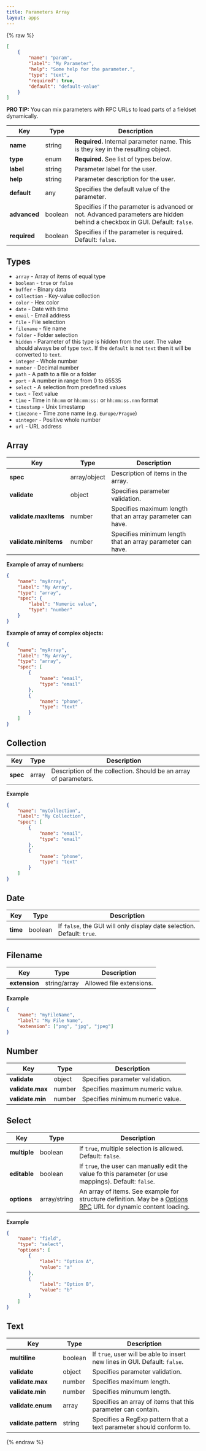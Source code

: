```yaml
---
title: Parameters Array
layout: apps
---
```


{% raw %}

```json
[
    {
        "name": "param",
        "label": "My Parameter",
        "help": "Some help for the parameter.",
        "type": "text",
        "required": true,
        "default": "default-value"
    }
]
```

**PRO TIP:** You can mix parameters with RPC URLs to load parts of a fieldset dynamically.

Key | Type | Description
--- | --- | ---
**name** | string | **Required.** Internal parameter name. This is they key in the resulting object.
**type** | enum | **Required.** See list of types below.
**label** | string | Parameter label for the user.
**help** | string | Parameter description for the user.
**default** | any | Specifies the default value of the parameter.
**advanced** | boolean | Specifies if the parameter is advanced or not. Advanced parameters are hidden behind a checkbox in GUI. Default: `false`.
**required** | boolean | Specifies if the parameter is required. Default: `false`.

## Types

- `array` - Array of items of equal type
- `boolean` - `true` or `false`
- `buffer` - Binary data
- `collection` - Key-value collection
- `color` - Hex color
- `date` - Date with time
- `email` - Email address
- `file` - File selection
- `filename` - file name
- `folder` - Folder selection
- `hidden` - Parameter of this type is hidden from the user. The value should always be of type `text`. If the `default` is not `text` then it will be converted to `text`.
- `integer` - Whole number
- `number` - Decimal number
- `path` - A path to a file or a folder
- `port` - A number in range from 0 to 65535
- `select` - A selection from predefined values
- `text` - Text value
- `time` - Time in `hh:mm` or `hh:mm:ss:` or `hh:mm:ss.nnn` format
- `timestamp` - Unix timestamp
- `timezone` - Time zone name (e.g. `Europe/Prague`)
- `uinteger` - Positive whole number
- `url` - URL address

## Array

Key | Type | Description
--- | --- | ---
**spec** | array/object | Description of items in the array.
**validate** | object | Specifies parameter validation.
**validate.maxItems** | number | Specifies maximum length that an array parameter can have.
**validate.minItems** | number | Specifies minimum length that an array parameter can have.

**Example of array of numbers:**

```json
{
    "name": "myArray",
    "label": "My Array",
    "type": "array",
    "spec": {
        "label": "Numeric value",
        "type": "number"
    }
}
```

**Example of array of complex objects:**

```json
{
    "name": "myArray",
    "label": "My Array",
    "type": "array",
    "spec": [
        {
            "name": "email",
            "type": "email"
        },
        {
            "name": "phone",
            "type": "text"
        }
    ]
}
```

## Collection

Key | Type | Description
--- | --- | ---
**spec** | array | Description of the collection. Should be an array of parameters.

**Example**

```json
{
    "name": "myCollection",
    "label": "My Collection",
    "spec": [
        {
            "name": "email",
            "type": "email"
        },
        {
            "name": "phone",
            "type": "text"
        }
    ]
}
```

## Date

Key | Type | Description
--- | --- | ---
**time** | boolean | If `false`, the GUI will only display date selection. Default: `true`.

## Filename

Key | Type | Description
--- | --- | ---
**extension** | string/array | Allowed file extensions.

**Example**

```json
{
    "name": "myFileName",
    "label": "My File Name",
    "extension": ["png", "jpg", "jpeg"]
}
```

## Number

Key | Type | Description
--- | --- | ---
**validate** | object | Specifies parameter validation.
**validate.max** | number | Specifies maximum numeric value.
**validate.min** | number | Specifies minimum numeric value.

## Select

Key | Type | Description
--- | --- | ---
**multiple** | boolean | If `true`, multiple selection is allowed. Default: `false`.
**editable** | boolean | If `true`, the user can manually edit the value fo this parameter (or use mappings). Default: `false`.
**options** | array/string | An array of items. See example for structure definition. May be a [Options RPC](remote-procedures.html) URL for dynamic content loading.

**Example**

```json
{
    "name": "field",
    "type": "select",
    "options": [
        {
            "label": "Option A",
            "value": "a"
        },
        {
            "label": "Option B",
            "value": "b"
        }
    ]
}
```

## Text

Key | Type | Description
--- | --- | ---
**multiline** | boolean | If `true`, user will be able to insert new lines in GUI. Default: `false`.
**validate** | object | Specifies parameter validation.
**validate.max** | number | Specifies maximum length.
**validate.min** | number | Specifies minumum length.
**validate.enum** | array | Specifies an array of items that this parameter can contain.
**validate.pattern** | string | Specifies a RegExp pattern that a text parameter should conform to.

{% endraw %}